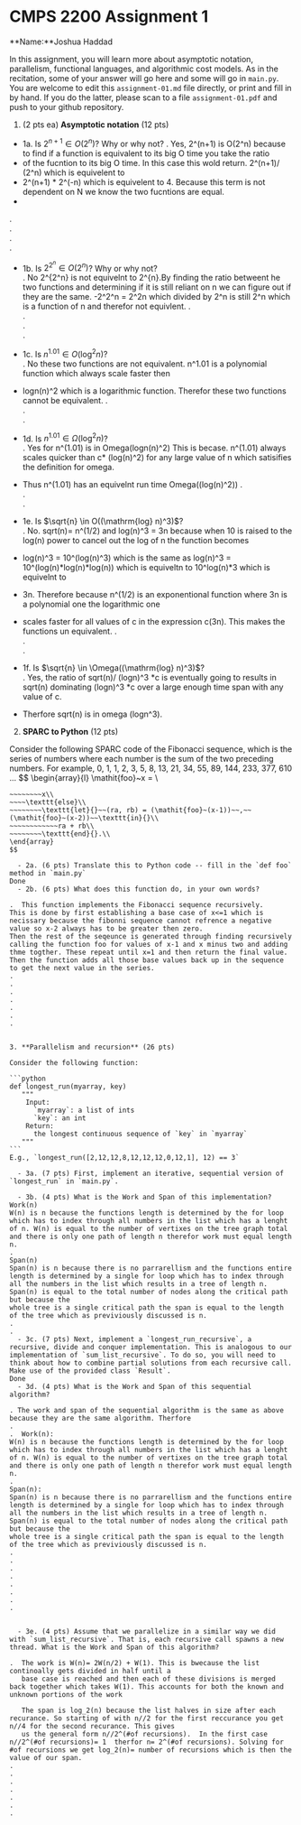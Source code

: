 

# CMPS 2200 Assignment 1

**Name:**Joshua Haddad


In this assignment, you will learn more about asymptotic notation, parallelism, functional languages, and algorithmic cost models. As in the recitation, some of your answer will go here and some will go in `main.py`. You are welcome to edit this `assignment-01.md` file directly, or print and fill in by hand. If you do the latter, please scan to a file `assignment-01.pdf` and push to your github repository. 
  
  

1. (2 pts ea) **Asymptotic notation** (12 pts)

  - 1a. Is $2^{n+1} \in O(2^n)$? Why or why not? 
.  Yes, 2^(n+1) is O(2^n) because to find if a function is equivalent to its big O time you take the ratio
  - of the fucntion to its big O time. In this case this wold return.  2^(n+1)/ (2^n) which is equivelent to 
  - 2^(n+1) * 2^(-n) which is equivelent to 4. Because this term is not dependent on N we know the two fucntions are equal.
  - 
.  
.  
.  
. 
  - 1b. Is $2^{2^n} \in O(2^n)$? Why or why not?     
.  No 2^{2^n} is not equivelnt to 2^{n}.By finding the ratio betweent he two functions and determining if it is still reliant on n we can figure out if they are the same. 
  -2^2^n = 2^2n which divided by 2^n is still 2^n which is a function of n and therefor not equivlent.
.  
.  
.  
.  
  - 1c. Is $n^{1.01} \in O(\mathrm{log}^2 n)$?   
.  No these two functions are not equivalent. n^1.01 is a polynomial function which always scale faster then 
  - logn(n)^2 which is a logarithmic function. Therefor these two functions cannot be equivalent.
.  
.  
.  

  - 1d. Is $n^{1.01} \in \Omega(\mathrm{log}^2 n)$?  
.  Yes for n^(1.01) is in Omega(logn(n)^2) This is becase. n^(1.01) always scales quicker than c* (log(n)^2) for any large value of n which satisifies the definition for omega. 
  - Thus n^(1.01) has an equivelnt run time Omega((log(n)^2))
.  
.  
.  
  - 1e. Is $\sqrt{n} \in O((\mathrm{log} n)^3)$?  
.  No. sqrt(n)= n^(1/2) and log(n)^3 = 3n because when 10 is raised to the log(n) power to cancel out the log of n the function becomes 
  - log(n)^3 = 10^(log(n)^3) which is the same as log(n)^3 = 10^(log(n)*log(n)*log(n)) which is equiveltn to 10^log(n)*3 which is equivelnt to
  - 3n. Therefore because n^(1/2) is an exponentional function where 3n is a polynomial one the logarithmic one
  - scales faster for all values of c in the expression c(3n). This makes the functions un equivalent.
.  
.  
.  
  - 1f. Is $\sqrt{n} \in \Omega((\mathrm{log} n)^3)$?  
 .  Yes, the ratio of sqrt(n)/ (logn)^3 *c is eventually going to results in sqrt(n) dominating (logn)^3 *c over a large enough time span with any value of c.
  - Therfore sqrt(n) is in omega (logn^3).


2. **SPARC to Python** (12 pts)

Consider the following SPARC code of the Fibonacci sequence, which is the series of numbers where each number is the sum of the two preceding numbers. For example, 0, 1, 1, 2, 3, 5, 8, 13, 21, 34, 55, 89, 144, 233, 377, 610 ... 
$$
\begin{array}{l}
\mathit{foo}~x =   \\
~~~~\texttt{if}{}~~x \le 1~~\texttt{then}{}\\
~~~~~~~~x\\   
~~~~\texttt{else}\\
~~~~~~~~\texttt{let}{}~~(ra, rb) = (\mathit{foo}~(x-1))~~,~~(\mathit{foo}~(x-2))~~\texttt{in}{}\\  
~~~~~~~~~~~~ra + rb\\  
~~~~~~~~\texttt{end}{}.\\
\end{array}
$$ 

  - 2a. (6 pts) Translate this to Python code -- fill in the `def foo` method in `main.py`  
Done
  - 2b. (6 pts) What does this function do, in your own words?  

.  This function implements the Fibonacci sequence recursively. 
This is done by first establishing a base case of x<=1 which is necissary because the fibonni sequence cannot refrence a negative value so x-2 always has to be greater then zero. 
Then the rest of the seqeunce is generated through finding recursively calling the function foo for values of x-1 and x minus two and adding thme togther. These repeat until x=1 and then return the final value.
Then the function adds all those base values back up in the sequence to get the next value in the series.
.  
.  
.  
.  
.  
.  
.  
  

3. **Parallelism and recursion** (26 pts)

Consider the following function:  

```python
def longest_run(myarray, key)
   """
    Input:
      `myarray`: a list of ints
      `key`: an int
    Return:
      the longest continuous sequence of `key` in `myarray`
   """
```
E.g., `longest_run([2,12,12,8,12,12,12,0,12,1], 12) == 3`  
 
  - 3a. (7 pts) First, implement an iterative, sequential version of `longest_run` in `main.py`.  

  - 3b. (4 pts) What is the Work and Span of this implementation?  
Work(n)
W(n) is n because the functions length is determined by the for loop which has to index through all numbers in the list which has a lenght of n. W(n) is equal to the number of vertixes on the tree graph total and there is only one path of length n therefor work must equal length n.
. 
Span(n)
Span(n) is n because there is no parrarellism and the functions entire length is determined by a single for loop which has to index through all the numbers in the list which results in a tree of length n. Span(n) is equal to the total number of nodes along the critical path but because the 
whole tree is a single critical path the span is equal to the length of the tree which as previviously discussed is n.
.  
.  
  - 3c. (7 pts) Next, implement a `longest_run_recursive`, a recursive, divide and conquer implementation. This is analogous to our implementation of `sum_list_recursive`. To do so, you will need to think about how to combine partial solutions from each recursive call. Make use of the provided class `Result`.   
Done
  - 3d. (4 pts) What is the Work and Span of this sequential algorithm?  
  
. The work and span of the sequential algorithm is the same as above because they are the same algorithm. Therfore
.  
.  Work(n):
W(n) is n because the functions length is determined by the for loop which has to index through all numbers in the list which has a lenght of n. W(n) is equal to the number of vertixes on the tree graph total and there is only one path of length n therefor work must equal length n.
. 
Span(n):
Span(n) is n because there is no parrarellism and the functions entire length is determined by a single for loop which has to index through all the numbers in the list which results in a tree of length n. Span(n) is equal to the total number of nodes along the critical path but because the 
whole tree is a single critical path the span is equal to the length of the tree which as previviously discussed is n.
.  
.  
.  
.  
.  
.  
.  
.  


  - 3e. (4 pts) Assume that we parallelize in a similar way we did with `sum_list_recursive`. That is, each recursive call spawns a new thread. What is the Work and Span of this algorithm?  
  
.  The work is W(n)= 2W(n/2) + W(1). This is bwecause the list continoally gets divided in half until a 
   base case is reached and then each of these divisions is merged back together which takes W(1). This accounts for both the known and unknown portions of the work

   The span is log_2(n) because the list halves in size after each recurance. So starting of with n//2 for the first reccurance you get n//4 for the second recurance. This gives
   us the general form n//2^(#of recursions).  In the first case n//2^(#of recursions)= 1  therfor n= 2^(#of recursions). Solving for #of recursions we get log_2(n)= number of recursions which is then the value of our span.
.  
.  
.  
.  
.  
.  
.  

